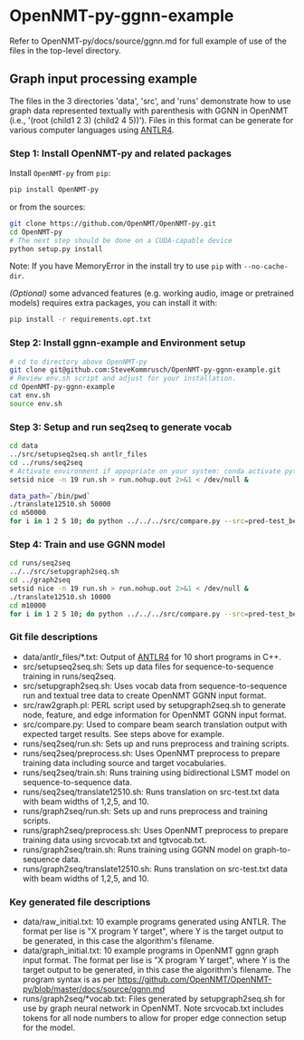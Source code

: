 # OpenNMT-py-ggnn-example

Refer to OpenNMT-py/docs/source/ggnn.md for full example of use of the files in the top-level directory.

## Graph input processing example

The files in the 3 directories 'data', 'src', and 'runs' demonstrate how to use graph data represented textually with parenthesis with GGNN in OpenNMT (i.e., '(root (child1 2 3) (child2 4 5))'). Files in this format can be generate for various computer languages using [ANTLR4](https://www.antlr.org/).

### Step 1: Install OpenNMT-py and related packages
Install `OpenNMT-py` from `pip`:
```bash
pip install OpenNMT-py
```

or from the sources:
```bash
git clone https://github.com/OpenNMT/OpenNMT-py.git
cd OpenNMT-py
# The next step should be done on a CUDA-capable device
python setup.py install
```

Note: If you have MemoryError in the install try to use `pip` with `--no-cache-dir`.

*(Optional)* some advanced features (e.g. working audio, image or pretrained models) requires extra packages, you can install it with:
```bash
pip install -r requirements.opt.txt
```

### Step 2: Install ggnn-example and Environment setup
```bash
# cd to directory above OpenNMT-py
git clone git@github.com:SteveKommrusch/OpenNMT-py-ggnn-example.git
# Review env.sh script and adjust for your installation.
cd OpenNMT-py-ggnn-example
cat env.sh
source env.sh
```

### Step 3: Setup and run seq2seq to generate vocab
```bash
cd data
../src/setupseq2seq.sh antlr_files
cd ../runs/seq2seq
# Activate environment if appopriate on your system: conda activate pytorch
setsid nice -n 19 run.sh > run.nohup.out 2>&1 < /dev/null &

data_path=`/bin/pwd`
./translate12510.sh 50000
cd m50000
for i in 1 2 5 10; do python ../../../src/compare.py --src=pred-test_beam$i.txt --tgt=../tgt-test.txt -v > pass$i.txt; done;
```

### Step 4: Train and use GGNN model
```bash
cd runs/seq2seq
../../src/setupgraph2seq.sh
cd ../graph2seq
setsid nice -n 19 run.sh > run.nohup.out 2>&1 < /dev/null &
./translate12510.sh 10000
cd m10000
for i in 1 2 5 10; do python ../../../src/compare.py --src=pred-test_beam$i.txt --tgt=../tgt-test.txt -v > pass$i.txt; done;
```

### Git file descriptions
 * data/antlr_files/*.txt: Output of [ANTLR4](https://www.antlr.org/) for 10 short programs in C++.
 * src/setupseq2seq.sh: Sets up data files for sequence-to-sequence training in runs/seq2seq. 
 * src/setupgraph2seq.sh: Uses vocab data from sequence-to-sequence run and textual tree data to create OpenNMT GGNN input format.
 * src/raw2graph.pl: PERL script used by setupgraph2seq.sh to generate node, feature, and edge information for OpenNMT GGNN input format.
 * src/compare.py: Used to compare beam search translation output with expected target results. See steps above for example.
 * runs/seq2seq/run.sh: Sets up and runs preprocess and training scripts.
 * runs/seq2seq/preprocess.sh: Uses OpenNMT preprocess to prepare training data including source and target vocabularies.
 * runs/seq2seq/train.sh: Runs training using bidirectional LSMT model on sequence-to-sequence data.
 * runs/seq2seq/translate12510.sh: Runs translation on src-test.txt data with beam widths of 1,2,5, and 10.
 * runs/graph2seq/run.sh: Sets up and runs preprocess and training scripts.
 * runs/graph2seq/preprocess.sh: Uses OpenNMT preprocess to prepare training data using srcvocab.txt and tgtvocab.txt.
 * runs/graph2seq/train.sh: Runs training using GGNN model on graph-to-sequence data.
 * runs/graph2seq/translate12510.sh: Runs translation on src-test.txt data with beam widths of 1,2,5, and 10.

### Key generated file descriptions
 * data/raw_initial.txt: 10 example programs generated using ANTLR. The format per lise is "X program Y target", where Y is the target output to be generated, in this case the algorithm's filename.
 * data/graph_initial.txt: 10 example programs in OpenNMT ggnn graph input format. The format per lise is "X program Y target", where Y is the target output to be generated, in this case the algorithm's filename. The program syntax is as per https://github.com/OpenNMT/OpenNMT-py/blob/master/docs/source/ggnn.md
 * runs/graph2seq/*vocab.txt: Files generated by setupgraph2seq.sh for use by graph neural network in OpenNMT. Note srcvocab.txt includes tokens for all node numbers to allow for proper edge connection setup for the model.
